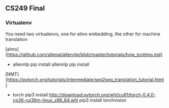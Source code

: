 ## CS249 Final

### Virtualenv

You need two virtualenvs, one for elmo embedding, the other for machine translation

[almo]{https://github.com/allenai/allennlp/blob/master/tutorials/how_to/elmo.md}
* allennlp
        pip install allennlp
        pip install 

[NMT]{https://pytorch.org/tutorials/intermediate/seq2seq_translation_tutorial.html}
* torch
        pip3 install http://download.pytorch.org/whl/cu91/torch-0.4.0-cp36-cp36m-linux_x86_64.whl 
        pip3 install torchvision
